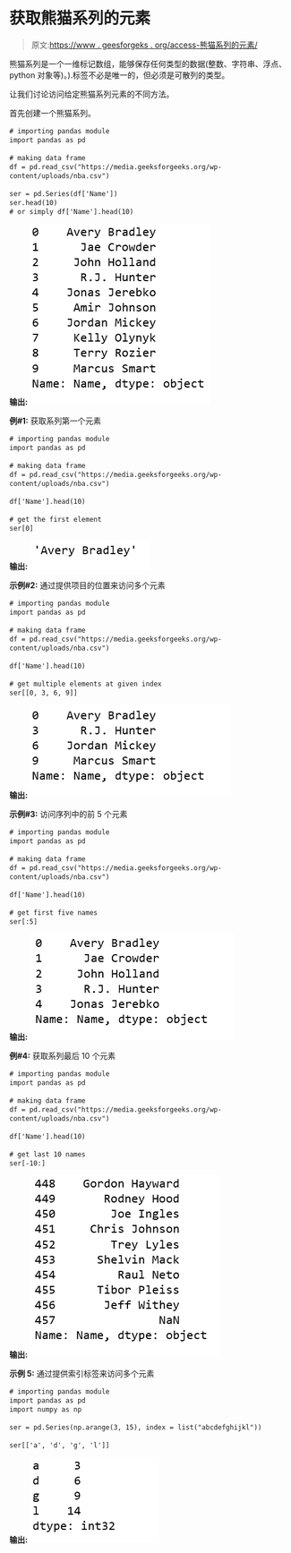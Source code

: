 # 获取熊猫系列的元素

> 原文:[https://www . geesforgeks . org/access-熊猫系列的元素/](https://www.geeksforgeeks.org/access-the-elements-of-a-series-in-pandas/)

熊猫系列是一个一维标记数组，能够保存任何类型的数据(整数、字符串、浮点、python 对象等)。).标签不必是唯一的，但必须是可散列的类型。

让我们讨论访问给定熊猫系列元素的不同方法。

首先创建一个熊猫系列。

```
# importing pandas module 
import pandas as pd 

# making data frame 
df = pd.read_csv("https://media.geeksforgeeks.org/wp-content/uploads/nba.csv") 

ser = pd.Series(df['Name'])
ser.head(10)
# or simply df['Name'].head(10)
```

**输出:**
![](img/150ee367ea349c5573e40c7743adfb17.png)

**例#1:** 获取系列第一个元素

```
# importing pandas module 
import pandas as pd 

# making data frame 
df = pd.read_csv("https://media.geeksforgeeks.org/wp-content/uploads/nba.csv") 

df['Name'].head(10)

# get the first element
ser[0]
```

**输出:**
![](img/d819b5358fe71a989b4eee6ed214ca35.png)

**示例#2:** 通过提供项目的位置来访问多个元素

```
# importing pandas module 
import pandas as pd 

# making data frame 
df = pd.read_csv("https://media.geeksforgeeks.org/wp-content/uploads/nba.csv") 

df['Name'].head(10)

# get multiple elements at given index
ser[[0, 3, 6, 9]]
```

**输出:**
![](img/9cbbb320e3ffb49bf5aef9cdd715ad6f.png)

**示例#3:** 访问序列中的前 5 个元素

```
# importing pandas module 
import pandas as pd 

# making data frame 
df = pd.read_csv("https://media.geeksforgeeks.org/wp-content/uploads/nba.csv") 

df['Name'].head(10)

# get first five names
ser[:5]
```

**输出:**
![](img/c86c98e2ec4b2f351e9645e04d346176.png)

**例#4:** 获取系列最后 10 个元素

```
# importing pandas module 
import pandas as pd 

# making data frame 
df = pd.read_csv("https://media.geeksforgeeks.org/wp-content/uploads/nba.csv") 

df['Name'].head(10)

# get last 10 names
ser[-10:]
```

**输出:**
![](img/6582ab3c6bd42a5189997b701fae0159.png)

**示例 5:** 通过提供索引标签来访问多个元素

```
# importing pandas module 
import pandas as pd 
import numpy as np

ser = pd.Series(np.arange(3, 15), index = list("abcdefghijkl"))

ser[['a', 'd', 'g', 'l']]
```

**输出:**
![](img/fbefccc35852b1df706a11c609fb68b1.png)